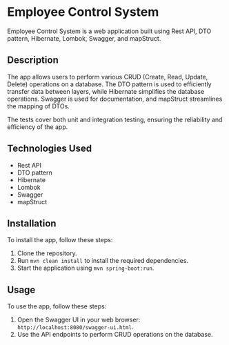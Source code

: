 
# Employee Control System<br>

Employee Control System is a web application built using Rest API, DTO pattern, Hibernate, Lombok, Swagger, and mapStruct.<br>

## Description<br>

The app allows users to perform various CRUD (Create, Read, Update, Delete) operations on a database. The DTO pattern is used to efficiently transfer data between layers, while Hibernate simplifies the database operations. Swagger is used for documentation, and mapStruct streamlines the mapping of DTOs.<br>

The tests cover both unit and integration testing, ensuring the reliability and efficiency of the app.<br>

## Technologies Used<br>

- Rest API<br>
- DTO pattern<br>
- Hibernate<br>
- Lombok<br>
- Swagger<br>
- mapStruct<br>

## Installation<br>

To install the app, follow these steps:<br>

1. Clone the repository.<br>
2. Run `mvn clean install` to install the required dependencies.<br>
3. Start the application using `mvn spring-boot:run`.<br>

## Usage<br>

To use the app, follow these steps:<br>

1. Open the Swagger UI in your web browser: `http://localhost:8080/swagger-ui.html`.<br>
2. Use the API endpoints to perform CRUD operations on the database.<br>
